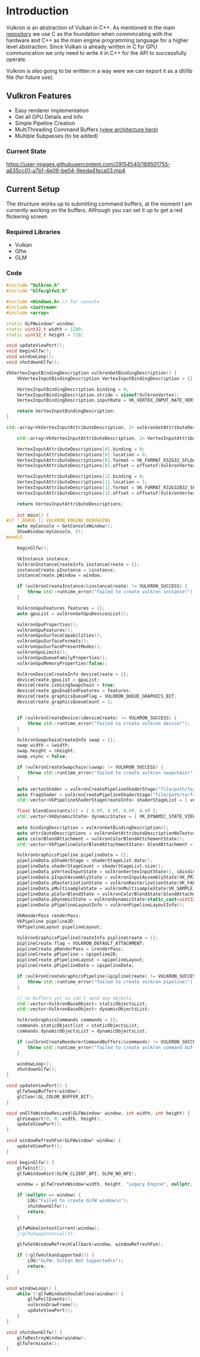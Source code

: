 <!-- ![](https://badgen.net/badge/License/EULA/yellow?icon=github) -->
<!--![](https://badgen.net/badge/Version/0.0.1/green?icon=github) -->

# Introduction
Vulkron is an abstraction of Vulkan in C++. As mentioned in the main [repository](https://github.com/bisqq/LegacyEngine) we use C as the foundation when commincating with the hardware and C++ as the main engine programming language for a higher level abstraction. Since Vulkan is already written in C for GPU communication we only need to write it in C++ for the API to successfully operate.

Vulkron is also going to be written in a way were we can export it as a dll/lib file (for future use).

## Vulkron Features
- Easy renderer implementation
- Get all GPU Details and Info
- Simple Pipeline Creation
- MultiThreading Command Buffers [(view architecture here)](https://user-images.githubusercontent.com/29154540/189501445-669c7d73-5685-4360-81c7-384134238d5b.jpg)
- Multiple Subpasses (to be added)

### Current State
https://user-images.githubusercontent.com/29154540/189501755-a635cc01-a7b1-4e09-be04-9eeda41eca03.mp4


## Current Setup
The structure works up to submitting command buffers, at the moment I am currently working on the buffers. Although you can set it up to get a red flickering screen.

### Required Libraries
- Vulkan
- Glfw
- GLM

### Code

```C++
#include "Vulkron.h"
#include "Glfw/glfw3.h"

#include <Windows.h> // for console
#include <iostream>
#include <array>

static GLFWwindow* window;
static uint32_t width = 1280;
static uint32_t height = 720;

void updateViewPort();
void beginGlfw();
void windowLoop();
void shutdownGlfw();

VkVertexInputBindingDescription vulkronGetBindingDescription() {
    VkVertexInputBindingDescription VertexInputBindingDescription = {};

    VertexInputBindingDescription.binding = 0;
    VertexInputBindingDescription.stride = sizeof(VulkronVertex);
    VertexInputBindingDescription.inputRate = VK_VERTEX_INPUT_RATE_VERTEX;

    return VertexInputBindingDescription;
}

std::array<VkVertexInputAttributeDescription, 2> vulkronGetAttributeDescriptionNoTexture() {

    std::array<VkVertexInputAttributeDescription, 2> VertexInputAttributeDescriptions = {};

    VertexInputAttributeDescriptions[0].binding = 0;
    VertexInputAttributeDescriptions[0].location = 0;
    VertexInputAttributeDescriptions[0].format = VK_FORMAT_R32G32_SFLOAT;
    VertexInputAttributeDescriptions[0].offset = offsetof(VulkronVertex, position);

    VertexInputAttributeDescriptions[1].binding = 0;
    VertexInputAttributeDescriptions[1].location = 1;
    VertexInputAttributeDescriptions[1].format = VK_FORMAT_R32G32B32_SFLOAT;
    VertexInputAttributeDescriptions[1].offset = offsetof(VulkronVertex, color);

    return VertexInputAttributeDescriptions;
    
    int main() {
#if !_DEBUG || VULKRON_ENGINE_DEBUGGING
	auto myConsole = GetConsoleWindow();
	ShowWindow(myConsole, 0);
#endif

	beginGlfw();

	VkInstance instance;
	VulkronInstanceCreateInfo instanceCreate = {};
	instanceCreate.pInstance = &instance;
	instanceCreate.pWindow = window;

	if (vulkronCreateInstance(&instanceCreate) != VULKRON_SUCCESS) {
		throw std::runtime_error("failed to create vulkron instance!");
	}

	VulkronGpuFeatures features = {};
	auto gpuList = vulkronGetGpuDevicesList();

	vulkronGpuProperties();
	vulkronGpuFeatures();
	vulkronGpuSurfaceCapabilities();
	vulkronGpuSurfaceFormats();
	vulkronGpuSurfacePresentModes();
	vulkronGpuLimits();
	vulkronGpuQueueFamilyProperties();
	vulkronGpuMemoryProperties(false);

	VulkronDeviceCreateInfo deviceCreate = {};
	deviceCreate.gpuList = gpuList;
	deviceCreate.isUsingSwapchain = true;
	deviceCreate.gpuEnabledFeatures = features;
	deviceCreate.graphicsQueueFlag = VULKRON_QUEUE_GRAPHICS_BIT;
	deviceCreate.graphicsQueueCount = 1;


	if (vulkronCreateDevice(&deviceCreate) != VULKRON_SUCCESS) {
		throw std::runtime_error("failed to create vulkron device!");
	}

	VulkronSwapchainCreateInfo swap = {};
	swap.width = &width;
	swap.height = &height;
	swap.vsync = false;

	if (vulkronCreateSwapchain(&swap) != VULKRON_SUCCESS) {
		throw std::runtime_error("failed to create vulkron swapchain!");
	}

	auto vertexShader = vulkronCreatePipelineShaderStage("file/path/to/vert.spv", VK_SHADER_STAGE_VERTEX_BIT);
	auto fragShader = vulkronCreatePipelineShaderStage("file/path/to/frag.spv", VK_SHADER_STAGE_FRAGMENT_BIT);
	std::vector<VkPipelineShaderStageCreateInfo> shaderStageList = { vertexShader, fragShader};

	float blendConstants[4] = { 0.0f, 0.0f, 0.0f, 0.0f };
	std::vector<VkDynamicState> dynamicStates = { VK_DYNAMIC_STATE_VIEWPORT, VK_DYNAMIC_STATE_SCISSOR };
	
	auto bindingDescription = vulkronGetBindingDescription();
	auto attributeDescriptions = vulkronGetAttributeDescriptionNoTexture();
	auto colorBlendAttachment = vulkronColorBlendAttchementState();
	std::vector<VkPipelineColorBlendAttachmentState> blendAttachment = { colorBlendAttachment };

	VulkronGraphicsPipeline pipelineData = {};
	pipelineData.pShaderStage = shaderStageList.data();
	pipelineData.shaderStageCount = shaderStageList.size();
	pipelineData.pVertexInputState = vulkronVertexInputState(1, &bindingDescription, static_cast<uint32_t>(attributeDescriptions.size()), attributeDescriptions.data());
	pipelineData.pInputAssemblyState = vulkronInputAssemblyState(VK_PRIMITIVE_TOPOLOGY_TRIANGLE_LIST, VK_FALSE);
	pipelineData.pRasterizationState = vulkronRasterizationState(VK_FALSE, VK_FALSE, VK_POLYGON_MODE_FILL, VK_CULL_MODE_BACK_BIT, VK_FRONT_FACE_COUNTER_CLOCKWISE, VK_FALSE, 1.0f);
	pipelineData.pMultisampleState = vulkronMultisampleState(VK_SAMPLE_COUNT_1_BIT, VK_FALSE);
	pipelineData.pColorBlendState = vulkronColorBlendState(blendAttachment.data(), blendAttachment.size(), VK_FALSE, blendConstants);
	pipelineData.pDynamicState = vulkronDynamicState(static_cast<uint32_t>(dynamicStates.size()), dynamicStates.data());
	pipelineData.pPipelineLayoutInfo = vulkronPipelineLayoutInfo();

	VkRenderPass renderPass;
	VkPipeline pipeline2D;
	VkPipelineLayout pipelineLayout;

	VulkronGraphicsPipelineCreateInfo piplineCreate = {};
	piplineCreate.flag = VULKRON_DEFAULT_ATTACHMENT;
	piplineCreate.pRenderPass = &renderPass;
	piplineCreate.pPipeline = &pipeline2D;
	piplineCreate.pPipelineLayout = &pipelineLayout;
	piplineCreate.pPipelineData = &pipelineData;

	if (vulkronCreateGraphicsPipeline(&piplineCreate) != VULKRON_SUCCESS) {
		throw std::runtime_error("failed to create vulkron pipeline!");
	}

	// no buffers yet so can't send any objects
	std::vector<VulkronBaseObject> staticObjectsList;
	std::vector<VulkronBaseObject> dynamicObjectsList;

	VulkronGraphicsCommands commands = {};
	commands.staticObjectlist = staticObjectsList;
	commands.dynamicObjectsList = dynamicObjectsList;

	if (vulkronCreateRendererCommandBuffers(&commands) != VULKRON_SUCCESS) {
		throw std::runtime_error("failed to create vulkron command buffers!");
	}

	windowLoop();
	shutdownGlfw();
}

void updateViewPort() {
	glfwSwapBuffers(window);
	glClear(GL_COLOR_BUFFER_BIT);
}

void onGlfwWindowResized(GLFWwindow* window, int width, int height) {
	glViewport(0, 0, width, height);
	updateViewPort();
}

void windowRefreshFun(GLFWwindow* window) {
	updateViewPort();
}

void beginGlfw() {
	glfwInit();
	glfwWindowHint(GLFW_CLIENT_API, GLFW_NO_API);

	window = glfwCreateWindow(width, height, "Legacy Engine", nullptr, nullptr);

	if (nullptr == window) {
		LOG("Failed to create GLFW window\n");
		shutdownGlfw();
		return;
	}

	glfwMakeContextCurrent(window);
	//glfwSwapInterval(1);

	glfwSetWindowRefreshCallback(window, windowRefreshFun);

	if (!glfwVulkanSupported()) {
		LOG("GLFW: Vulkan Not Supported\n");
		return;
	}
}

void windowLoop() {
	while (!glfwWindowShouldClose(window)) {
		glfwPollEvents();
		vulkronDrawFrame();
		updateViewPort();
	}
}

void shutdownGlfw() {
	glfwDestroyWindow(window);
	glfwTerminate();
}

```

